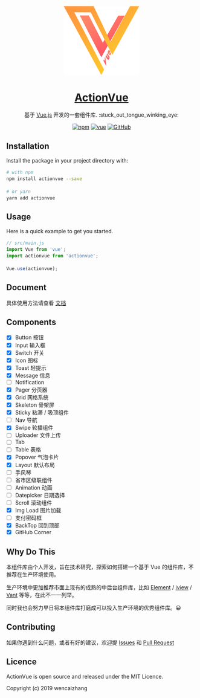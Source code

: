 
<div align="center">
  <img src="docs/.vuepress/public/logo.png" alt="ActionVue" width="200">
</div>

<p align="center">
  <a href="https://coolfe.fun/ActionVue/" rel="noopener" target="_blank">
    <h1 align="center">ActionVue</h1>
  </a>
</p>

<div align="center">
  <p style="margin-bottom: 10px;">
    基于 <a href="https://cn.vuejs.org/">Vue.js</a> 开发的一套组件库. :stuck_out_tongue_winking_eye:
  </p>

  [![npm](https://img.shields.io/npm/v/actionvue?style=flat-square)](https://www.npmjs.com/package/actionvue/)
  [![vue](https://img.shields.io/badge/vue-2.6.10-blue.svg?style=flat-square)](https://github.com/vuejs/vue)
  [![GitHub](https://img.shields.io/github/license/mashape/apistatus.svg?style=flat-square)](https://github.com/wencaizhang/ActionVue/blob/master/LICENSE)
</div>

## Installation

Install the package in your project directory with:

```bash
# with npm
npm install actionvue --save

# or yarn
yarn add actionvue
```

## Usage

Here is a quick example to get you started.

```js
// src/main.js
import Vue from 'vue';
import actionvue from 'actionvue';

Vue.use(actionvue);
```

## Document

具体使用方法请查看 <a href="https://coolfe.fun/ActionVue/" rel="noopener" target="_blank">文档</a>

## Components

+ [x] Button 按钮
+ [x] Input 输入框
+ [x] Switch 开关
+ [x] Icon 图标
+ [x] Toast 轻提示
+ [x] Message 信息
+ [ ] Notification 
+ [x] Pager 分页器
+ [x] Grid 网格系统
+ [x] Skeleton 骨架屏
+ [x] Sticky 粘滞 / 吸顶组件
+ [ ] Nav 导航
+ [x] Swipe 轮播组件
+ [ ] Uploader 文件上传
+ [ ] Tab
+ [ ] Table 表格
+ [x] Popover 气泡卡片
+ [x] Layout 默认布局
+ [ ] 手风琴
+ [ ] 省市区级联组件
+ [ ] Animation 动画
+ [ ] Datepicker 日期选择
+ [ ] Scroll 滚动组件
+ [x] Img Load 图片加载
+ [ ] 支付密码框
+ [x] BackTop 回到顶部
+ [x] GitHub Corner

## Why Do This

本组件库由个人开发，旨在技术研究，探索如何搭建一个基于 Vue 的组件库，不推荐在生产环境使用。

生产环境中更加推荐市面上现有的成熟的中后台组件库，比如 [Element](https://github.com/ElemeFE/element) / [iview](https://github.com/iview/iview) / [Vant](https://github.com/youzan/vant) 等等，在此不一一列举。

同时我也会努力早日将本组件库打磨成可以投入生产环境的优秀组件库。😀


## Contributing

如果你遇到什么问题，或者有好的建议，欢迎提 [Issues](https://github.com/wencaizhang/ActionVue/issues/) 和 [Pull Request](https://github.com/wencaizhang/ActionVue/pulls/)

## Licence

ActionVue is open source and released under the MIT Licence.

Copyright (c) 2019 wencaizhang
